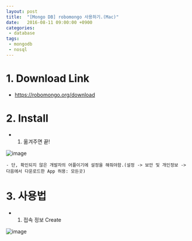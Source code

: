 ```yaml
---
layout: post
title:  "[Mongo DB] robomongo 사용하기.(Mac)"
date:   2016-08-11 09:00:00 +0900
categories:
 - database
tags: 
 - mongodb
 - nosql
---
```

# 1. Download Link
- https://robomongo.org/download

# 2. Install
- 1) 옮겨주면 끝!

![image](https://user-images.githubusercontent.com/13219787/59450964-5f0bb080-8e45-11e9-8d9d-e152a5a142f3.png)


    - 단, 확인되지 않은 개발자의 어플이기에 설정을 해줘야함.(설정 -> 보안 및 개인정보 -> 다음에서 다운로드한 App 허용: 모든곳)

# 3. 사용법
- 1) 접속 정보 Create

![image](https://user-images.githubusercontent.com/13219787/59450993-6b900900-8e45-11e9-8931-9e924136bf24.png)



